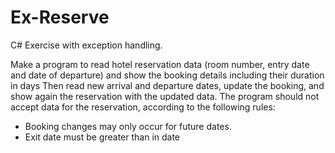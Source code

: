 # Ex-Reserve
C# Exercise with exception handling.

Make a program to read hotel reservation data (room number, entry date and date of departure) and show the booking details including their
duration in days Then read new arrival and departure dates, update the booking, and show again the reservation with the updated data.
The program should not accept data for the reservation, according to the following rules:
- Booking changes may only occur for future dates.
- Exit date must be greater than in date

